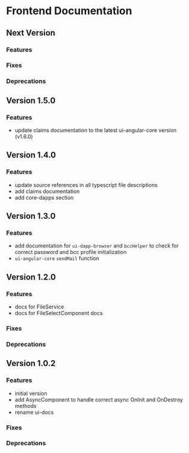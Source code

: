 # Frontend Documentation

## Next Version
### Features
### Fixes
### Deprecations

## Version 1.5.0
### Features
- update claims documentation to the latest ui-angular-core version (v1.6.0)

## Version 1.4.0
### Features
- update source references in all typescript file descriptions
- add claims documentation
- add core-dapps section

## Version 1.3.0
### Features
- add documentation for `ui-dapp-browser` and `bccHelper` to check for correct password and bcc profile initialization
- `ui-angular-core` `sendMail` function

## Version 1.2.0
### Features
- docs for FileService
- docs for FileSelectComponent docs

### Fixes
### Deprecations

## Version 1.0.2
### Features
- initial version
- add AsyncComponent to handle correct async OnInit and OnDestroy methods
- rename ui-docs

### Fixes
### Deprecations
